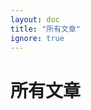 ```yaml
---
layout: doc
title: "所有文章"
ignore: true
---
```


<script setup>
import Post from "./Post.vue";
</script>

# 所有文章

<Post></Post>
